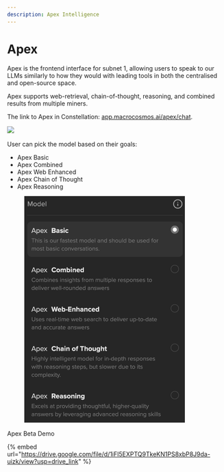 ```yaml
---
description: Apex Intelligence
---
```


# Apex

Apex is the frontend interface for subnet 1, allowing users to speak to our LLMs similarly to how they would with leading tools in both the centralised and open-source space.

Apex supports web-retrieval, chain-of-thought, reasoning, and combined results from multiple miners.

The link to Apex in Constellation: [app.macrocosmos.ai/apex/chat](https://app.macrocosmos.ai/apex/chat).

![](https://lh7-rt.googleusercontent.com/slidesz/AGV_vUczJv71hvq4tngM6b0IvJiOuzZiCBqPEnk6_54SScJzJypU9Rze09_s8aEfCp1-cczxuCu28JcdoG7nzfTbOl_vizFbsCUxmKY9nv1LoiAaG7vGIze5KM2JYSIl1rw0utBCjwNRTg=s2048?key=4TvgYRVhn-xzDIU0GU72ROkL)

User can pick the model based on their goals:

* Apex Basic
* Apex Combined
* Apex Web Enhanced
* Apex Chain of Thought
* Apex Reasoning

<figure><img src="../.gitbook/assets/Apex models (1).png" alt="" width="375"><figcaption></figcaption></figure>

Apex Beta Demo

{% embed url="https://drive.google.com/file/d/1iFI5EXPTQ9TkeKN1PS8xbP8J9da-uizk/view?usp=drive_link" %}

